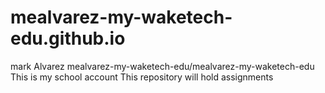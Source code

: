 # mealvarez-my-waketech-edu.github.io
mark Alvarez
mealvarez-my-waketech-edu/mealvarez-my-waketech-edu
This is my school account
This repository will hold assignments